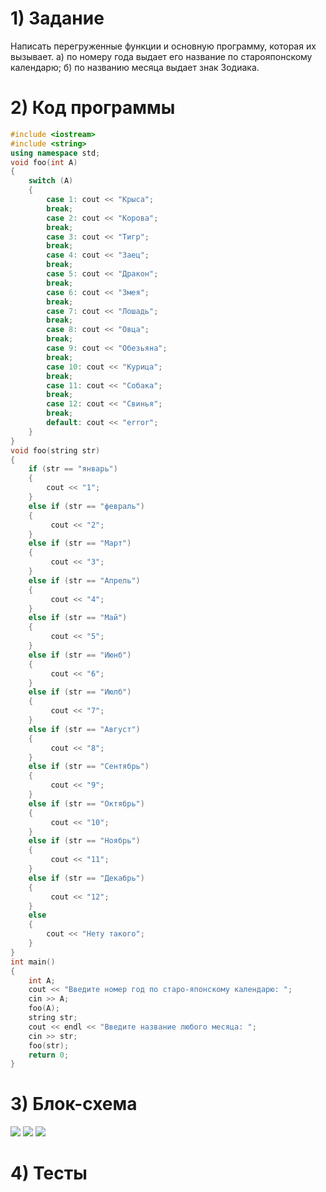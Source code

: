 # 1) Задание
Написать перегруженные функции и основную программу, которая их вызывает.
а) по номеру года выдает его название по старояпонскому календарю;
б) по названию месяца выдает знак Зодиака.
# 2) Код программы
```cpp
#include <iostream>
#include <string>
using namespace std;
void foo(int A)
{
    switch (A)
    {
        case 1: cout << "Крыса";
        break;
        case 2: cout << "Корова";
        break;
        case 3: cout << "Тигр";
        break;
        case 4: cout << "Заец";
        break;
        case 5: cout << "Дракон";
        break;
        case 6: cout << "Змея";
        break;
        case 7: cout << "Лошадь";
        break;
        case 8: cout << "Овца";
        break;
        case 9: cout << "Обезьяна";
        break;
        case 10: cout << "Курица";
        break;
        case 11: cout << "Собака";
        break;
        case 12: cout << "Свинья";
        break;
        default: cout << "error";
    }
}
void foo(string str)
{
    if (str == "январь")
    {
        cout << "1";
    }
    else if (str == "февраль")
    {
         cout << "2";
    }
    else if (str == "Март")
    {
         cout << "3";
    }
    else if (str == "Апрель")
    {
         cout << "4";
    }
    else if (str == "Май")
    {
         cout << "5";
    }
    else if (str == "Июнб")
    {
         cout << "6";
    }
    else if (str == "Июлб")
    {
         cout << "7";
    }
    else if (str == "Август")
    {
         cout << "8";
    }
    else if (str == "Сентябрь")
    {
         cout << "9";
    }
    else if (str == "Октябрь")
    {
         cout << "10";
    }
    else if (str == "Ноябрь")
    {
         cout << "11";
    }
    else if (str == "Декабрь")
    {
         cout << "12";
    }
    else 
    {
        cout << "Нету такого";
    }
}
int main()
{
    int A;
    cout << "Введите номер год по старо-японскому календарю: ";
    cin >> A;
    foo(A);
    string str;
    cout << endl << "Введите название любого месяца: ";
    cin >> str;
    foo(str);
    return 0;
}
```
# 3) Блок-схема
<image src ="6_ЗЕЛ.png">
  
<image src ="6_ЗЕЛ.png">
  
<image src ="6_ЗЕЛ.png">
  
# 4) Тесты
